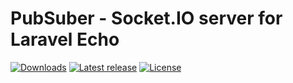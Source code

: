 PubSuber - Socket.IO server for Laravel Echo
============================================
[![Downloads](https://img.shields.io/npm/dt/pubsuber.svg?style=flat-square)](https://www.npmjs.com/package/pubsuber)
[![Latest release](https://img.shields.io/github/release/trunda/pubsuber.svg?style=flat-square)](https://github.com/trunda/pubsuber/releases)
[![License](https://img.shields.io/github/license/trunda/pubsuber.svg?style=flat-square)](https://github.com/trunda/pubsuber/blob/master/LICENSE)
